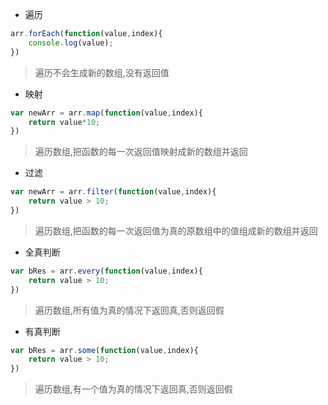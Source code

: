 * 遍历
```javascript
arr.forEach(function(value,index){
    console.log(value);
})
```

> 遍历不会生成新的数组,没有返回值

* 映射
```javascript
var newArr = arr.map(function(value,index){
    return value*10;
})
```

> 遍历数组,把函数的每一次返回值映射成新的数组并返回

* 过滤
```javascript
var newArr = arr.filter(function(value,index){
    return value > 10;
})
```

> 遍历数组,把函数的每一次返回值为真的原数组中的值组成新的数组并返回
 
* 全真判断
```javascript
var bRes = arr.every(function(value,index){
    return value > 10;
})
```

> 遍历数组,所有值为真的情况下返回真,否则返回假

* 有真判断
```javascript
var bRes = arr.some(function(value,index){
    return value > 10;
})
```

> 遍历数组,有一个值为真的情况下返回真,否则返回假